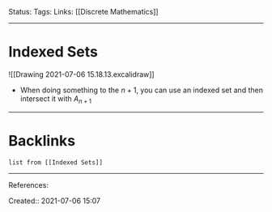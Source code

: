 Status: 
Tags: 
Links: [[Discrete Mathematics]]
___
# Indexed Sets
![[Drawing 2021-07-06 15.18.13.excalidraw]]
- When doing something to the $n+1$, you can use an indexed set and then intersect it with $A_{n+1}$
___
# Backlinks
```dataview
list from [[Indexed Sets]]
```
___
References: 

Created:: 2021-07-06 15:07

